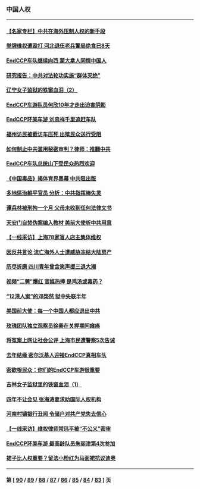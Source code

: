 ### 中国人权
---
#### [【名家专栏】中共在海外压制人权的新手段](../../pages/ncid278/n13793240.md) 
#### [举牌维权遭殴打 河北退伍老兵警局绝食已8天](../../pages/ncid278/n13793403.md) 
#### [EndCCP车队继续向西 蒙大拿人同情中国人](../../pages/ncid278/n13793063.md) 
#### [研究报告：中共对法轮功实施“群体灭绝”](../../pages/ncid278/n13791984.md) 
#### [辽宁女子监狱的铁窗血泪（2）](../../pages/ncid278/n13788923.md) 
#### [EndCCP车游队员何欣10年才走出迫害阴影](../../pages/ncid278/n13792780.md) 
#### [EndCCP环美车游 刘忠祥千里追赶车队](../../pages/ncid278/n13792563.md) 
#### [福州访民被截访车压死 出殡民众送行受阻](../../pages/ncid278/n13792598.md) 
#### [如何制止中共滥用秘密审判？律师：推翻中共](../../pages/ncid278/n13792447.md) 
#### [EndCCP车队总统山下受民众热烈欢迎](../../pages/ncid278/n13792303.md) 
#### [《中国毒品》揭体育界黑幕 中共阻出版](../../pages/ncid278/n13792248.md) 
#### [多地惩治躺平官员 分析：中共指挥棒失灵](../../pages/ncid278/n13792195.md) 
#### [谭兵林被刑拘一个月 父母未收到任何法律文书](../../pages/ncid278/n13792117.md) 
#### [天安门自焚伪案编入教材 美前大使析中共用意](../../pages/ncid278/n13791932.md) 
#### [【一线采访】上海78家盲人店主集体维权](../../pages/ncid278/n13791517.md) 
#### [因反共言论 流亡海外人士遭威胁冻结大陆房产](../../pages/ncid278/n13791436.md) 
#### [历尽折磨 四川青年曾含笑声援三退大潮](../../pages/ncid278/n13791269.md) 
#### [视频“二舅”爆红 官媒热捧 是鸡汤或毒药？](../../pages/ncid278/n13790268.md) 
#### [“12港人案”的邓棨然 狱中失联半年](../../pages/ncid278/n13790889.md) 
#### [美国前大使：每一个中国人都应退出中共](../../pages/ncid278/n13790755.md) 
#### [玫瑰团队独立观察员徐秦在关押期间瘫痪](../../pages/ncid278/n13790548.md) 
#### [将冤案上网让社会公评 上海市民遭警察5次告诫](../../pages/ncid278/n13790526.md) 
#### [去年结缘 密尔沃基人迎接EndCCP真相车队](../../pages/ncid278/n13790242.md) 
#### [密歇根民众：你们的EndCCP车游很重要](../../pages/ncid278/n13789852.md) 
#### [吉林女子监狱里的铁窗血泪（1）](../../pages/ncid278/n13786967.md) 
#### [四年不让会见 张海涛妻求助国际人权机构](../../pages/ncid278/n13789744.md) 
#### [河南村镇银行丑闻 令储户对共产党失去信心](../../pages/ncid278/n13789619.md) 
#### [【一线采访】维权律师常玮平被“不公义”密审](../../pages/ncid278/n13789348.md) 
#### [EndCCP环美车游 最高龄队员朱丽津第4次参加](../../pages/ncid278/n13788088.md) 
#### [裙子比人权重要？留法小粉红为马面裙抗议迪奥](../../pages/ncid278/n13788697.md) 

---
#### 第 [ [90](./90.md) / [89](./89.md) / [88](./88.md) / [87](./87.md) / [86](./86.md) / [85](./85.md) / [84](./84.md) / [83](./83.md) ] 页
